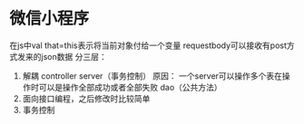# 微信小程序
在js中val  that=this表示将当前对象付给一个变量
requestbody可以接收有post方式发来的json数据
分三层：
1.  解耦
controller
server（事务控制）
原因： 一个server可以操作多个表在操作时可以是操作全部成功或者全部失败
dao（公共方法）
2.  面向接口编程，之后修改时比较简单
3.  事务控制
